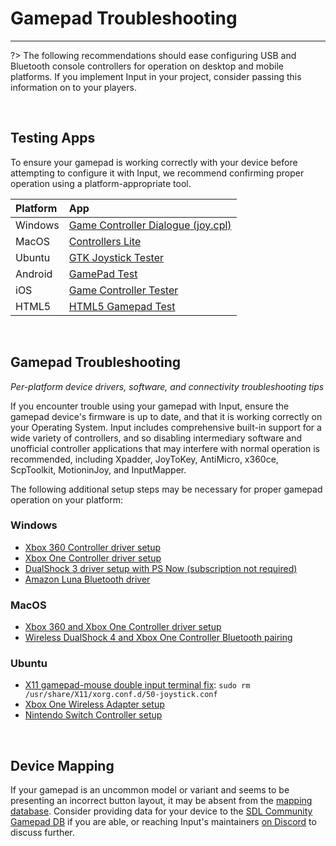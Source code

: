 # Gamepad Troubleshooting

---

?> The following recommendations should ease configuring USB and Bluetooth console controllers for operation on desktop and mobile platforms. If you implement Input in your project, consider passing this information on to your players.

&nbsp;

## Testing Apps

To ensure your gamepad is working correctly with your device before attempting to configure it with Input, we recommend confirming proper operation using a platform-appropriate tool.

| Platform | App      |
|:---------|:---------|
| Windows  | [Game Controller Dialogue (joy.cpl)](https://support.microsoft.com/en-ca/help/831361/how-to-troubleshoot-game-controllers-in-microsoft-games#section-2)|
| MacOS    | [Controllers Lite](https://itunes.apple.com/us/app/controllers-lite/id673660806)|
| Ubuntu   | [GTK Joystick Tester](https://jstest-gtk.gitlab.io)|
| Android  | [GamePad Test](https://play.google.com/store/apps/details?id=com.zhangyangjing.gamepadtest)|
| iOS      | [Game Controller Tester](https://itunes.apple.com/us/app/game-controller-tester/id859236726)|
| HTML5    | [HTML5 Gamepad Test](https://greggman.github.io/html5-gamepad-test/)|

&nbsp;

## Gamepad Troubleshooting
_Per-platform device drivers, software, and connectivity troubleshooting tips_

If you encounter trouble using your gamepad with Input, ensure the gamepad device's firmware is up to date, and that it is working correctly on your Operating System. Input includes comprehensive built-in support for a wide variety of controllers, and so disabling intermediary software and unofficial controller applications that may interfere with normal operation is recommended, including Xpadder, JoyToKey, AntiMicro, x360ce, ScpToolkit, MotioninJoy, and InputMapper. 

The following additional setup steps may be necessary for proper gamepad operation on your platform:

### Windows
- [Xbox 360 Controller driver setup](https://support.xbox.com/help/xbox-360/xbox-on-windows/accessories/xbox-controller-for-windows-setup)
- [Xbox One Controller driver setup](https://support.xbox.com/help/hardware-network/controller/connect-xbox-wireless-controller-to-pc)
- [DualShock 3 driver setup with PS Now (subscription not required)](https://www.playstation.com/en-us/ps-now/ps-now-on-pc/)
- [Amazon Luna Bluetooth driver](https://www.amazon.com/gp/help/customer/display.html?nodeId=GZCT4CTFHXLHEB9T)

### MacOS
- [Xbox 360 and Xbox One Controller driver setup](https://github.com/360Controller/360Controller/releases)
- [Wireless DualShock 4 and Xbox One Controller Bluetooth pairing](https://support.apple.com/en-us/HT210414#mac)

### Ubuntu
- [X11 gamepad-mouse double input terminal fix](https://ubuntuforums.org/showthread.php?t=1489328): `sudo rm /usr/share/X11/xorg.conf.d/50-joystick.conf`
- [Xbox One Wireless Adapter setup](https://github.com/medusalix/xow)
- [Nintendo Switch Controller setup](https://github.com/nicman23/dkms-hid-nintendo)

&nbsp;

## Device Mapping

If your gamepad is an uncommon model or variant and seems to be presenting an incorrect button layout, it may be absent from the [mapping database](Controller-Mapping). Consider providing data for your device to the [SDL Community Gamepad DB](https://github.com/gabomdq/SDL_GameControllerDB) if you are able, or reaching Input's maintainers [on Discord](https://discord.gg/8krYCqr) to discuss further.
